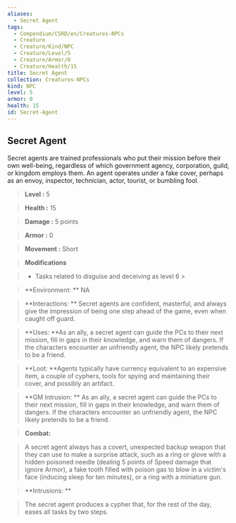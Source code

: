 ```yaml
---
aliases:
  - Secret Agent
tags:
  - Compendium/CSRD/en/Creatures-NPCs
  - Creature
  - Creature/Kind/NPC
  - Creature/Level/5
  - Creature/Armor/0
  - Creature/Health/15
title: Secret Agent
collection: Creatures-NPCs
kind: NPC
level: 5
armor: 0
health: 15
id: Secret-Agent
---
```

## Secret Agent    
Secret agents are trained professionals who put their mission before their own well-being, regardless of which government agency, corporation, guild, or kingdom employs them. An agent operates under a fake cover, perhaps as an envoy, inspector, technician, actor, tourist, or bumbling fool.    
  
    
> **Level :** 5    
> **Health :** 15    
> **Damage :** 5 points    
> **Armor :** 0    
> **Movement :** Short    
> **Modifications**    
>- Tasks related to disguise and deceiving as level 6 >  
>    
> **Environment: ** NA    
> **Interactions: ** Secret agents are confident, masterful, and always give the impression of being one step ahead of the game, even when caught off guard.    
> **Uses: **As an ally, a secret agent can guide the PCs to their next mission, fill in gaps in their knowledge, and warn them of dangers. If the characters encounter an unfriendly agent, the NPC likely pretends to be a friend.    
> **Loot: **Agents typically have currency equivalent to an expensive item, a couple of cyphers, tools for spying and maintaining their cover, and possibly an artifact.    
> **GM Intrusion: ** As an ally, a secret agent can guide the PCs to their next mission, fill in gaps in their knowledge, and warn them of dangers. If the characters encounter an unfriendly agent, the NPC likely pretends to be a friend.    
  
> **Combat:**   
> A secret agent always has a covert, unexpected backup weapon that they can use to make a surprise attack, such as a ring or glove with a hidden poisoned needle (dealing 5 points of Speed damage that ignore Armor), a fake tooth filled with poison gas to blow in a victim's face (inducing sleep for ten minutes), or a ring with a miniature gun.    
    
  
> **Intrusions: **   
> The secret agent produces a cypher that, for the rest of the day, eases all tasks by two steps.    
